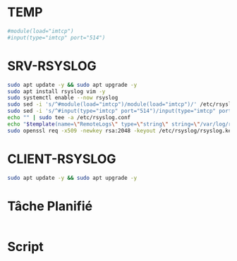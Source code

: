 # TEMP
```bash
#module(load="imtcp")
#input(type="imtcp" port="514")
```
# SRV-RSYSLOG
```bash
sudo apt update -y && sudo apt upgrade -y
sudo apt install rsyslog vim -y
sudo systemctl enable --now rsyslog
sudo sed -i 's/^#module(load="imtcp")/module(load="imtcp")/' /etc/rsyslog.conf
sudo sed -i 's/^#input(type="imtcp" port="514")/input(type="imtcp" port="514")/' /etc/rsyslog.conf
echo "" | sudo tee -a /etc/rsyslog.conf
echo "$template(name=\"RemoteLogs\" type=\"string\" string=\"/var/log/remote/%HOSTNAME%.log\") *.* ?RemoteLogs" | sudo tee -a /etc/rsyslog.conf
sudo openssl req -x509 -newkey rsa:2048 -keyout /etc/rsyslog/rsyslog.key -out /etc/rsyslog/rsyslog.crt -days 365 -nodes
```
# CLIENT-RSYSLOG
```bash
sudo apt update -y && sudo apt upgrade -y

```

# Tâche Planifié
```bash

```

# Script
```bash

```